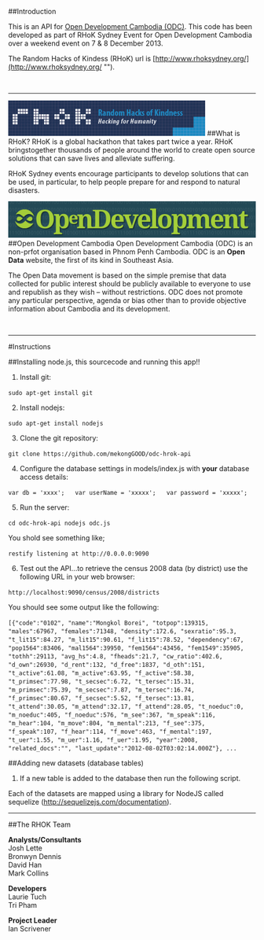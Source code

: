 ##Introduction

This is an API for [Open Development Cambodia (ODC)](http://www.opendevelopmentcambodia.net/ ""). This code has been developed as part of RHoK Sydney Event for Open Development Cambodia over a weekend event on 7 & 8 December 2013.

The Random Hacks of Kindess (RHoK) url is [http://www.rhoksydney.org/](http://www.rhoksydney.org/ "").

<br/>
<hr/>

![rhok.png](_markdown_images/rhok.png "")
##What is RHoK?
RHoK is a global hackathon that takes part twice a year. RHoK bringstogether thousands of people around the world to create open source solutions that can save lives and alleviate suffering. 

RHoK Sydney events encourage participants to develop solutions that can be used, in particular, to help people prepare for and respond to natural disasters.

![odc.png](_markdown_images/odc.png "")
##Open Development Cambodia
Open Development Cambodia (ODC) is an non-prfot organisation based in Phnom Penh Cambodia. ODC is an **Open Data** website, the first of its kind in Southeast Asia. 

The Open Data movement is based on the simple premise that data collected for public interest should be publicly available to everyone to use and republish as they wish – without restrictions. ODC does not promote any particular perspective, agenda or bias other than to provide objective information about Cambodia and its development.

<br/>
<hr/>
#Instructions

##Installing node.js, this sourcecode and running this app!!

1. Install git:

  `sudo apt-get install git`

2. Install nodejs:

  `sudo apt-get install nodejs`

3. Clone the git repository:

  `git clone https://github.com/mekongGOOD/odc-hrok-api`
  
4. Configure the database settings in models/index.js with **your** database access details:

  `var db = 'xxxx';  
  var userName = 'xxxxx';  
  var password = 'xxxxx';`  

5. Run the server:

  `cd odc-hrok-api
  nodejs odc.js`
  
  You shold see something like;
  
  `restify listening at http://0.0.0.0:9090`
  
6. Test out the API...to retrieve the census 2008 data (by district) use the following URL in your web browser:

  `http://localhost:9090/census/2008/districts`
  
  You should see some output like the following:

  `[{"code":"0102", "name":"Mongkol Borei", "totpop":139315, "males":67967, "females":71348, "density":172.6, "sexratio":95.3, "t_lit15":84.27, "m_lit15":90.61, "f_lit15":78.52, "dependency":67, "pop1564":83406, "mal1564":39950, "fem1564":43456, "fem1549":35905, "tothh":29113, "avg_hs":4.8, "fheads":21.7, "cw_ratio":402.6, "d_own":26930, "d_rent":132, "d_free":1837, "d_oth":151, "t_active":61.08, "m_active":63.95, "f_active":58.38, "t_primsec":77.98, "t_secsec":6.72, "t_tersec":15.31, "m_primsec":75.39, "m_secsec":7.87, "m_tersec":16.74, "f_primsec":80.67, "f_secsec":5.52, "f_tersec":13.81, "t_attend":30.05, "m_attend":32.17, "f_attend":28.05, "t_noeduc":0, "m_noeduc":405, "f_noeduc":576, "m_see":367, "m_speak":116, "m_hear":104, "m_move":804, "m_mental":213, "f_see":375, "f_speak":107, "f_hear":114, "f_move":463, "f_mental":197, "t_uer":1.55, "m_uer":1.16, "f_uer":1.95, "year":2008, "related_docs":"", "last_update":"2012-08-02T03:02:14.000Z"}, ...`
  

##Adding new datasets (database tables)

1. If a new table is added to the database then run the following script.

Each of the datasets are mapped using a library for NodeJS called sequelize (http://sequelizejs.com/documentation).

<hr/>
##The RHOK Team

    
**Analysts/Consultants**
<br/>Josh Lette
<br/>Bronwyn Dennis
<br/>David Han
<br/>Mark Collins
	
**Developers**
<br/>Laurie Tuch
<br/>Tri Pham
	
**Project Leader**
<br/>Ian Scrivener
